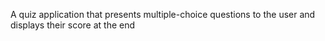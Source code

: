 A quiz application that presents multiple-choice questions to the user and displays their score at the end
